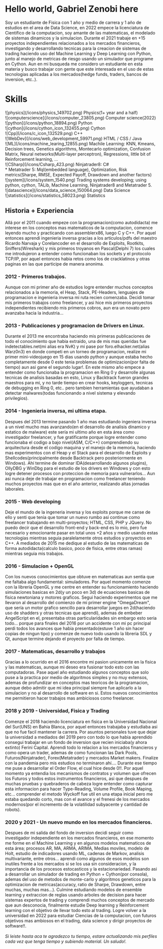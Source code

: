 <h1>Hello world, Gabriel Zenobi here</h1>
Soy un estudiante de Fisica con 1 año y medio de carrera y 1 año de estudios en el area de Data Science, en 2022 empece la licenciatura de Cientifico de la computacion, soy amante de las matematicas, el modelado de sistemas dinamicos y la simulacion.
Durante el 2021 trabaje en +15 proyectos independientes relacionados a los mercados financieros, investigando y desarrollando tecnicas para la creacion de sistemas de trading
haciendo uso del Machine Learning y Deep Learning con Python, junto al manejo de metricas de riesgo usando un simulador que programe en Cython.
Aun en mi busqueda me considero un estudiante en esta materia y busco trabajar con gente que este interesada en el uso de estas tecnologias aplicadas a los mercados(hedge funds, traders, bancos de inversion, etc..).

<h1>Skills</h1>
![physics](/icons/physics_149702.png) Physics(1+ year and a half)<br/>
![computerscience](/icons/computer_23805.png) Computer science(2022)<br/>
![python](/icons/python_18894.png) Python<br/>
![cython](/icons/cython_icon_132455.png) Cython<br/>
![Cpp](/icons/c_icon_132529.png) C++<br/>
![WebDev](/icons/web_development_59971.png) HTML / CSS / Java<br/>
![ML](/icons/machine_learing_12855.png) Machile Learning: KNN, Kmeans, Decision trees, Genetics algorithms, Montecarlo optimization, Confusion Matrix, Neural networks(Multi-layer perceptron), Regressions, little bit of Reinforcement learning, ...<br/>
![CSharp](/icons/Csharp_423.png) Ninjatrader8: C#<br/>
* Metatrader 5: Mql(embedded language), Optimization, Risk metrics(Sharpe, RMSE, Expected Payoff, Drawdown and another factors)<br/>
![system](/icons/system_1540.png) Trading systems developing; using python, cython, TALib, Machine Learning, Ninjatrader8 and Metatrader 5.<br/>
![datascience](/icons/data_science_150064.png) Data Science<br/>
![statistics](/icons/statistics_58023.png) Statistics<br/>

<h2>Historia + Experiencia</h2>
Allá por el 2011 cuando empeze con la programacion(como autodidacta) me interese en los conceptos mas matematicos de la computacion, comence leyendo mucho y practicando con assemblerx86, luego C y C++. Por aquel entonces aprendi ingenieria inversa gracias a los articulos/pdfs del maestro Ricardo Narvaja y Corelancoder en el desarrollo de Exploits, Rootkits, Sniffers(Wireshark) y mis primeros troyanos en Pascal(Delphi 7) los cuales me introdujeron a entender como funcionaban los sockets y el protocolo TCP/IP, por aquel entonces habia retos como los de cracklatinos y otras paginas en las que participe de manera anonima.

### 2012 - Primeros trabajos.
Aunque con mi primer año de estudios logre entender muchos conceptos relacionados a la memoria, el Heap, Stack, PE-Headers, lenguajes de programacion e ingenieria inversa mi ruta recien comenzaba. Decidi tomar mis primeros trabajos como freelancer, y asi hice mis primeros proyectos independientes recibiendo mis primeros cobros, aun era un novato pero avanzaba hacia la industria...

### 2013 - Publicaciones y programacion de Drivers en Linux.
Durante el 2013 me encontraba haciendo mis primeras publicaciones de todo el conocimiento que habia extraido, una de mis mas queridas fue indetectables.net(mi alias era NvK) y mi pase por foro.elhacker.net(alias Warz0n3) en donde competi en un torneo de programacion, realize mi primer mini-videojuego en 15 dias usando python y aunque estaba hecho completamente desde 0 este tenia problemas de optimizacion(por falta de tiempo) aun asi gane el segundo lugar!.
En este mismo año empece a entender como funcionaba la programacion en Ring 0 y desarrolle algunas tecnicas de analisis basadas en esto, Linux y Backtrack fueron grandes maestros para mi, y no tarde tiempo en crear hooks, keyloggers, tecnicas de debugging en Ring 0, etc.. pero tambien herramientas que ayudaban a detectar malwares(todas funcionando a nivel sistema y elevando privilegios).

### 2014 - Ingenieria inversa, mi ultima etapa.
Despues del 2013 termine pasando 1 año mas estudiando ingeniera inversa a un nivel mucho mas avanzando(en el desarrollo de analisis dinamico y estatico de malware) este sería mi ultimo año en esta área como investigador freelancer, y fue gratificante porque logre entender como funcionaba el codigo a bajo nivel(ASM, C/C++) comprendiendo su arquitectura desde el codigo maquina y el manejo de la memoria, haciendo mas experimentos con el Heap y el Stack para el desarrollo de Exploits y Shellcodes(principalmente desde Backtrack pero posteriormente en Windows). Ahí termine de dominar IDA(desarrollando algunos plugins), OllyDBG y WinDbg para el estudio de los drivers en Windows y con esto logre detener procesos con proteccion de memoria para vulnerarlos... Aun asi nunca deje de trabajar en programacion como freelancer teniendo muchos proyectos mas que en el año anterior, realizando altas jornadas laborales.

### 2015 - Web developing
Deje el mundo de la ingeneria inversa y los exploits porque me canse de ello y senti que tenia que tomar un nuevo rumbo asi continue como freelancer trabajando en multi-proyectos; HTML, CSS, PHP y JQuery. No puedo decir que el desarrollo front-end y back-end es lo mio, pero fue necesario y emocionante pasar en total unos +2 años y medio usando estas tecnologias mientras seguia paralelamente otros estudios y proyectos en C++. A mediados de 2015 me dedique al estudio de las matematicas de forma autodidacta(calculo basico, poco de fisica, entre otras ramas) mientras seguia mis trabajos.

### 2016 - Simulacion + OpenGL
Con los nuevos conocimientos que obtuve en matematicas aun sentia que me faltaba algo fundamental: simuladores. Por aquel momento comenze con la libreria OpenGL y me centre en entender su funcionamiento haciendo simulaciones basicas en 2d(y un poco en 3d) de ecuaciones basicas de fisica newtoniana y motores graficos. Segui haciendo experimentos que me llevaron al desarrollo del comienzo de mi primer engine "OmegaDream", que sería un motor grafico sencillo para desarrollar juegos en 2d(haciendo uso de shadders y otras tecnicas que aprendí), ademas de embeber AngelScript en el, presentaba otras particularidades sin embargo esto seria todo... porque para finales del 2016 por un accidente con mi pc principal perdi todos los avances que habia presentado(estuve 1 año sin hacer copias de ningun tipo) y comenze de nuevo todo usando la libreria SDL y Qt, aunque termine dejando el proyecto por falta de tiempo.

### 2017 - Matematicas, desarrollo y trabajos
Gracias a lo ocurrido en el 2016 encontre mi pasion unicamente en la fisica y las matematicas, aunque mi deseo era fusionar todo esto con las computadoras. Pase aquel año estudiando algunos conceptos que solo puse a la practica por medio de algoritmos simples y no muy extensos, ademas de profundizar en conceptos mas teoricos de la programacion, aunque debo admitir que mi idea principal siempre fue aplicarlo a la simulacion y no al desarrollo de software en si. Estos nuevos conocimientos me permitieron hacer trabajos mas ambiciosos como freelancer.

### 2018 y 2019 - Universidad, Fisica y Trading
Comenze el 2018 haciendo licenciatura en fisica en la Universidad Nacional del Sur(UNS) en Bahia Blanca, por aquel entonces trabajaba y estudiaba asi que no fue facil mantener la carrera. Por asuntos personales tuve que dejar la universidad a mediados del 2019 pero con todo lo que habia aprendido consegui trabajar en un fondo de inversion que recien iniciaba(y ahora extinto) Ferini Capital. Aprendi todo lo relacion a los mercados financieros y como opera un trader, ademas de como funcionan las Dark Pools, Futuros(Ninjatrader), Forex(Metatrader) y mercados Market makers. Finalize con la pandemia pero mis estudios no terminaron ahí....
Durante ese tiempo me puse a desarrollar el Order Flow, el cual hice desde 0!!. Por aquel momento ya entendia los mecanismos de contratos y volumen que ofrecen los Futuros y todos estos instrumentos financieros, asi que despues de muchas pruebas y quebraderos de cabeza logre entender como capturar esta informacion para hacer Type-Reading, Volume Profile, Book Maping, etc... comprender el metodo Wyckoff fue util en una etapa inicial pero me estaba quedando corto, mas con el avance y el frenesi de los mercados modernos(por el incremento de la volatilidad subyacente y cantidad de robots).

### 2020 y 2021 - Un nuevo mundo en los mercados financieros.
Despues de mi salida del fondo de inversion decidi seguir como investigador independiente en los mercados financieros, en ese momento me forme en el Machine Learning y en algunos modelos matematicos de esta área; procesos AR, MA, ARMA, ARIMA, Medias moviles, modelo de Holt, estudio de indicadores usando ML, cadenas de Markov, analisis multivariante, entre otros... aprendi como algunos de esos modelos son inutiles frente a los mercados si se los usa sin consideracion, y la importancia de los procesos estocasticos y la estacionariedad. Pasando asi a desarrollar un simulador de trading en Python + Cython(por consola), ademas del uso de metodos de monte-carlo y algoritmos geneticos para la optimizacion de metricas(accuracy, ratio de Sharpe, Drawdown, entre muchas, muchas mas...). 
Culmine estudiando modelos de ensemble learning y extraccion de reglas usando arboles de decision para hacer sistemas expertos de trading y comprendi muchos conceptos de mercado que aun desconocia, finalmente estudie Deep learning y Reinforcement learning con el objetivo de llevar todo esto al trading.
Logre volver a la universidad en 2022 para estudiar Ciencias de la computacion, con futuros objetivos mas ambiosos en el trading, data science y dirigir proyectos de software!!.
<br/><br/>
<i>Si leiste hasta aca te agradezco tu tiempo, estare actualizando mis perfiles cada vez que tenga tiempo y subiendo material. Un saludo!.</i>

